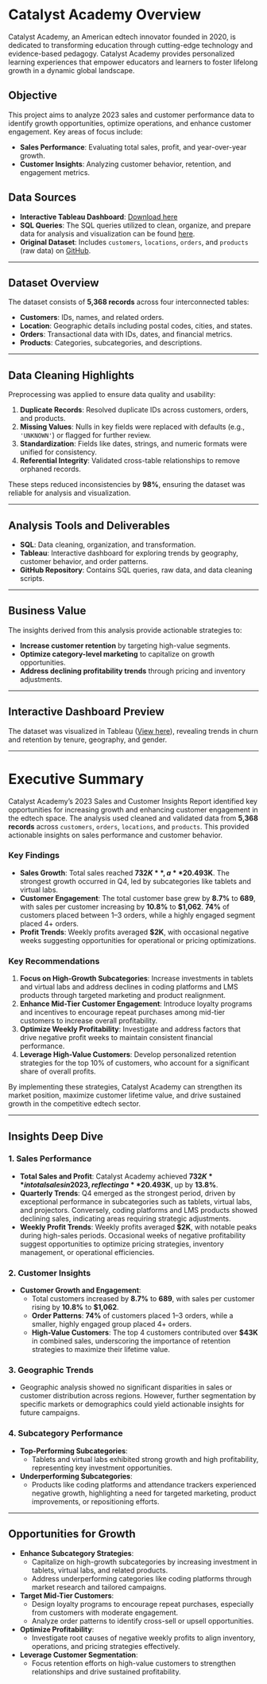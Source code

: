 # Catalyst Academy Overview

Catalyst Academy, an American edtech innovator founded in 2020, is dedicated to transforming education through cutting-edge technology and evidence-based pedagogy. Catalyst Academy provides personalized learning experiences that empower educators and learners to foster lifelong growth in a dynamic global landscape.

## Objective

This project aims to analyze 2023 sales and customer performance data to identify growth opportunities, optimize operations, and enhance customer engagement. Key areas of focus include:

- **Sales Performance**: Evaluating total sales, profit, and year-over-year growth.
- **Customer Insights**: Analyzing customer behavior, retention, and engagement metrics.

## Data Sources

- **Interactive Tableau Dashboard**: [Download here](#)
- **SQL Queries**: The SQL queries utilized to clean, organize, and prepare data for analysis and visualization can be found [here](#).
- **Original Dataset**: Includes `customers`, `locations`, `orders`, and `products` (raw data) on [GitHub](#).

---

## Dataset Overview

The dataset consists of **5,368 records** across four interconnected tables:

- **Customers**: IDs, names, and related orders.
- **Location**: Geographic details including postal codes, cities, and states.
- **Orders**: Transactional data with IDs, dates, and financial metrics.
- **Products**: Categories, subcategories, and descriptions.

---

## Data Cleaning Highlights

Preprocessing was applied to ensure data quality and usability:

1. **Duplicate Records**: Resolved duplicate IDs across customers, orders, and products.
2. **Missing Values**: Nulls in key fields were replaced with defaults (e.g., `'UNKNOWN'`) or flagged for further review.
3. **Standardization**: Fields like dates, strings, and numeric formats were unified for consistency.
4. **Referential Integrity**: Validated cross-table relationships to remove orphaned records.

These steps reduced inconsistencies by **98%**, ensuring the dataset was reliable for analysis and visualization.

---

## Analysis Tools and Deliverables

- **SQL**: Data cleaning, organization, and transformation.
- **Tableau**: Interactive dashboard for exploring trends by geography, customer behavior, and order patterns.
- **GitHub Repository**: Contains SQL queries, raw data, and data cleaning scripts.

---

## Business Value

The insights derived from this analysis provide actionable strategies to:

- **Increase customer retention** by targeting high-value segments.
- **Optimize category-level marketing** to capitalize on growth opportunities.
- **Address declining profitability trends** through pricing and inventory adjustments.

---

## Interactive Dashboard Preview

The dataset was visualized in Tableau ([View here](#)), revealing trends in churn and retention by tenure, geography, and gender.

---

# Executive Summary

Catalyst Academy’s 2023 Sales and Customer Insights Report identified key opportunities for increasing growth and enhancing customer engagement in the edtech space. The analysis used cleaned and validated data from **5,368 records** across `customers`, `orders`, `locations`, and `products`. This provided actionable insights on sales performance and customer behavior.

### Key Findings

- **Sales Growth**: Total sales reached **$732K**, a **20.4% year-over-year increase**, with profits rising by **13.8%** to **$93K**. The strongest growth occurred in Q4, led by subcategories like tablets and virtual labs.
- **Customer Engagement**: The total customer base grew by **8.7%** to **689**, with sales per customer increasing by **10.8%** to **$1,062**. **74%** of customers placed between 1–3 orders, while a highly engaged segment placed 4+ orders.
- **Profit Trends**: Weekly profits averaged **$2K**, with occasional negative weeks suggesting opportunities for operational or pricing optimizations.

### Key Recommendations

1. **Focus on High-Growth Subcategories**: Increase investments in tablets and virtual labs and address declines in coding platforms and LMS products through targeted marketing and product realignment.
2. **Enhance Mid-Tier Customer Engagement**: Introduce loyalty programs and incentives to encourage repeat purchases among mid-tier customers to increase overall profitability.
3. **Optimize Weekly Profitability**: Investigate and address factors that drive negative profit weeks to maintain consistent financial performance.
4. **Leverage High-Value Customers**: Develop personalized retention strategies for the top 10% of customers, who account for a significant share of overall profits.

By implementing these strategies, Catalyst Academy can strengthen its market position, maximize customer lifetime value, and drive sustained growth in the competitive edtech sector.

---

## Insights Deep Dive

### 1. Sales Performance

- **Total Sales and Profit**: Catalyst Academy achieved **$732K** in total sales in 2023, reflecting a **20.4% year-over-year increase**. Total profit rose to **$93K**, up by **13.8%**.
- **Quarterly Trends**: Q4 emerged as the strongest period, driven by exceptional performance in subcategories such as tablets, virtual labs, and projectors. Conversely, coding platforms and LMS products showed declining sales, indicating areas requiring strategic adjustments.
- **Weekly Profit Trends**: Weekly profits averaged **$2K**, with notable peaks during high-sales periods. Occasional weeks of negative profitability suggest opportunities to optimize pricing strategies, inventory management, or operational efficiencies.

### 2. Customer Insights

- **Customer Growth and Engagement**:
  - Total customers increased by **8.7%** to **689**, with sales per customer rising by **10.8%** to **$1,062**.
  - **Order Patterns**: **74%** of customers placed 1–3 orders, while a smaller, highly engaged group placed 4+ orders.
  - **High-Value Customers**: The top 4 customers contributed over **$43K** in combined sales, underscoring the importance of retention strategies to maximize their lifetime value.

### 3. Geographic Trends

- Geographic analysis showed no significant disparities in sales or customer distribution across regions. However, further segmentation by specific markets or demographics could yield actionable insights for future campaigns.

### 4. Subcategory Performance

- **Top-Performing Subcategories**:
  - Tablets and virtual labs exhibited strong growth and high profitability, representing key investment opportunities.
- **Underperforming Subcategories**:
  - Products like coding platforms and attendance trackers experienced negative growth, highlighting a need for targeted marketing, product improvements, or repositioning efforts.

---

## Opportunities for Growth

- **Enhance Subcategory Strategies**:
  - Capitalize on high-growth subcategories by increasing investment in tablets, virtual labs, and related products.
  - Address underperforming categories like coding platforms through market research and tailored campaigns.
- **Target Mid-Tier Customers**:
  - Design loyalty programs to encourage repeat purchases, especially from customers with moderate engagement.
  - Analyze order patterns to identify cross-sell or upsell opportunities.
- **Optimize Profitability**:
  - Investigate root causes of negative weekly profits to align inventory, operations, and pricing strategies effectively.
- **Leverage Customer Segmentation**:
  - Focus retention efforts on high-value customers to strengthen relationships and drive sustained profitability.
